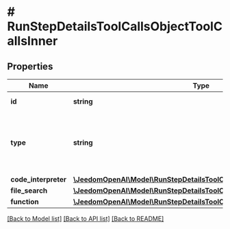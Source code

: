 # # RunStepDetailsToolCallsObjectToolCallsInner

## Properties

Name | Type | Description | Notes
------------ | ------------- | ------------- | -------------
**id** | **string** | The ID of the tool call object. |
**type** | **string** | The type of tool call. This is always going to be &#x60;code_interpreter&#x60; for this type of tool call. |
**code_interpreter** | [**\JeedomOpenAI\Model\RunStepDetailsToolCallsCodeObjectCodeInterpreter**](RunStepDetailsToolCallsCodeObjectCodeInterpreter.md) |  |
**file_search** | [**\JeedomOpenAI\Model\RunStepDetailsToolCallsFileSearchObjectFileSearch**](RunStepDetailsToolCallsFileSearchObjectFileSearch.md) |  |
**function** | [**\JeedomOpenAI\Model\RunStepDetailsToolCallsFunctionObjectFunction**](RunStepDetailsToolCallsFunctionObjectFunction.md) |  |

[[Back to Model list]](../../README.md#models) [[Back to API list]](../../README.md#endpoints) [[Back to README]](../../README.md)
